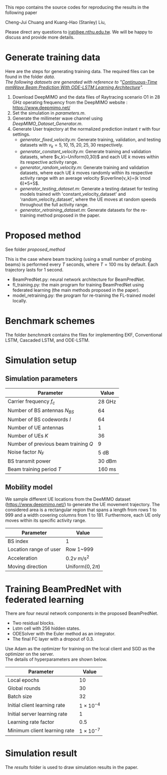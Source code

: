 This repo contains the source codes for reproducing the results in the following paper

Cheng-Jui Chuang and Kuang-Hao (Stanley) Liu, 

Please direct any questions to irat@ee.nthu.edu.tw. We will be happy to discuss and provide more details.

# Generate training data
Here are the steps for generating training data. The required files can be found in the folder *data*.  
_The following datasets are generated with reference to "[Continuous-Time mmWave Beam Prediction With ODE-LSTM Learning Architecture](https://ieeexplore.ieee.org/document/9944873)"._
   1. Download DeepMIMO and the data files of Raytracing scenario O1 in 28 GHz operating frequency from the DeepMIMO website : https://www.deepmimo.net/
   2. Set the simulation in *parameters.m*.
   3. Generate the millimeter wave channel using *DeepMIMO_Dataset_Generator.m*.
   4. Generate User trajectory at the normalized prediction instant $\tau$ with four settings.
      - *generator_fixed_velocity.m*: Generate training, validation, and testing datasets with $v_k=5, 10, 15, 20, 25, 30$ respectively.
      - *generator_constant_velocity.m*: Generate training and validation datasets, where $v_k\~Uniform(0,30)$ and each UE $k$ moves within its respective activity range.
      - *generator_random_velocity.m*: Generate training and validation datasets, where each UE $k$ moves randomly within its respective activity range with an average velocity $\overline{v_k}=(k \mod 6)*5+5$.
      - *generator_testing_dataset.m*: Generate a testing dataset for testing models trained with 'constant_velocity_dataset' and 'random_velocity_dataset', where the UE moves at random speeds throughout the full activity range.
      - *generator_retraining_dataset.m*: Generate datasets for the re-training method proposed in the paper.

# Proposed method
See folder *proposed_method*

This is the case where beam tracking (using a small number of probing beams) is performed every $T$ seconds, where $T=100$ ms by default. Each trajectory lasts for 1 second.
- BeamPredNet.py: neural network architecture for BeamPredNet.
- fl_training.py: the main program for training BeamPredNet using federated learning (the main methods proposed in the paper).
- model_retraining.py: the program for re-training the FL-trained model locally.

# Benchmark schemes
The folder *benchmark* contains the files for implementing EKF, Conventional LSTM, Cascaded LSTM, and ODE-LSTM.

# Simulation setup

## Simulation parameters
| Parameter                            | Value  |
|--------------------------------------|--------|
| Carrier frequency $f_c$              | 28 GHz |
| Number of BS antennas $N_{BS}$       | 64     |
| Number of BS codewords $I$           | 64     |
| Number of UE antennas                | 1      |
| Number of UEs $K$                    | 36     |
| Number of previous beam training $Q$ | 9      |
| Noise factor $N_F$                   | 5 dB   |
| BS transmit power                    | 30 dBm |
| Beam training period $T$             | 160 ms |

## Mobility model
We sample different UE locations from the DeeMIMO dataset (https://www.deepmimo.net/) to generate the UE movement trajectory. 
The considered area is a rectangular region that spans a length from rows 1 to 999 and a width covering columns from 1 to 181. 
Furthermore, each UE only moves within its specific activity range.

| Parameter                     | Value                      |  
|-------------------------------|----------------------------|
| BS index                      | 1                          |
| Location range of user        | Row 1~999                  |
| Acceleration                  | $0.2v~\text{m}/\text{s}^2$ |
| Moving direction              | Uniform($0,2\pi$)          |


# Training BeamPredNet with federated learning
There are four neural network components in the proposed BeamPredNet.
- Two residual blocks.
- Lstm cell with 256 hidden states.
- ODESolver with the Euler method as an integrator.
- The final FC layer with a dropout of 0.3.

Use Adam as the optimizer for training on the local client and SGD as the optimizer on the server.  
The details of hyperparameters are shown below.

| Parameter                    | Value             |
|------------------------------|-------------------|
| Local epochs                 | 10                |
| Global rounds                | 30                |
| Batch size                   | 32                |
| Initial client learning rate | $1\times 10^{-4}$ |
| Initial server learning rate | $1$               |
| Learning rate factor         | 0.5               |
| Minimum client learning rate | $1\times 10^{-7}$ |

# Simulation result
The *results* folder is used to draw simulation results in the paper.

